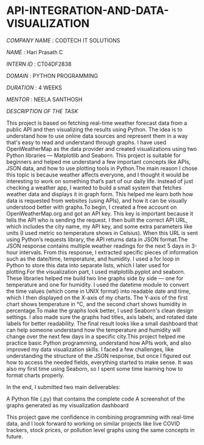# API-INTEGRATION-AND-DATA-VISUALIZATION

*COMPANY NAME* : CODTECH IT SOLUTIONS

*NAME*         : Hari Prasath C

*INTERN ID*    : CT04DF2838

*DOMAIN*       : PYTHON PROGRAMMING

*DURATION*     : 4 WEEKS

*MENTOR*       : NEELA SANTHOSH

*DESCRIPTION OF THE TASK*

This project is based on fetching real-time weather forecast data from a public API and then visualizing the results using Python. The idea is to understand how to use online data sources and represent them in a way that's easy to read and understand through graphs. I have used OpenWeatherMap as the data provider and created visualizations using two Python libraries — Matplotlib and Seaborn. This project is suitable for beginners and helped me understand a few important concepts like APIs, JSON data, and how to use plotting tools in Python.The main reason I chose this topic is because weather affects everyone, and I thought it would be interesting to work on something that’s part of our daily life. Instead of just checking a weather app, I wanted to build a small system that fetches weather data and displays it in graph form. This helped me learn both how data is requested from websites (using APIs), and how it can be visually understood better with graphs.To begin, I created a free account on OpenWeatherMap.org and got an API key. This key is important because it tells the API who is sending the request. I then built the correct API URL, which includes the city name, my API key, and some extra parameters like units (I used metric so temperature shows in Celsius). When this URL is sent using Python’s requests library, the API returns data in JSON format.The JSON response contains multiple weather readings for the next 5 days in 3-hour intervals. From this response, I extracted specific pieces of information such as the date/time, temperature, and humidity. I used a for loop in Python to store this data into separate lists, which I later used for plotting.For the visualization part, I used matplotlib.pyplot and seaborn. These libraries helped me build two line graphs side by side — one for temperature and one for humidity. I used the datetime module to convert the time values (which come in UNIX format) into readable date and time, which I then displayed on the X-axis of my charts. The Y-axis of the first chart shows temperature in °C, and the second chart shows humidity in percentage.To make the graphs look better, I used Seaborn's clean design settings. I also made sure the graphs had titles, axis labels, and rotated date labels for better readability. The final result looks like a small dashboard that can help someone understand how the temperature and humidity will change over the next few days in a specific city.This project helped me practice basic Python programming, understand how APIs work, and also improved my data visualization skills. I faced a few challenges, like understanding the structure of the JSON response, but once I figured out how to access the needed fields, everything started to make sense. It was also my first time using Seaborn, so I spent some time learning how to format charts properly.

In the end, I submitted two main deliverables:

A Python file (.py) that contains the complete code
A screenshot of the graphs generated as my visualization dashboard

This project gave me confidence in combining programming with real-time data, and I look forward to working on similar projects like live COVID trackers, stock prices, or pollution level graphs using the same concepts in future.
